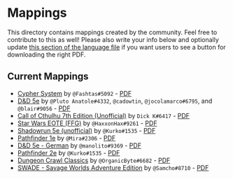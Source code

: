 # Mappings

This directory contains mappings created by the community. Feel free to contribute to this as well! Please also write your info below and optionally update [this section of the language file](https://github.com/arcanistzed/pdf-sheet/blob/main/languages/en.json#L9) if you want users to see a button for downloading the right PDF.

## Current Mappings

* [Cypher System](./cyphersystem.mapping) by `@Fashtas#5092` - [PDF](https://www.montecookgames.com/store/product/cypher-system-character-and-campaign-sheets/)
* [D&D 5e](./dnd5e.mapping) by `@Pluto Anatole#4332`, `@cadowtin`, `@jocolamarco#6795`, and `@blair#9056` - [PDF](https://media.wizards.com/2016/dnd/downloads/5E_CharacterSheet_Fillable.pdf)
* [Call of Cthulhu 7th Edition (Unofficial)](./CallofCthulhu7thEditionUnofficial.mapping) by `Dick K#6417` - [PDF](https://www.chaosium.com/cthulhu-character-sheets/)
* [Star Wars EOTE (FFG)](./starwars-ffg.mapping) by `@HaxxonHax#9261` - [PDF](http://holocast.terceiraterra.com/wp-content/uploads/EotE-CharacterSheet-Fillable-v4.pdf)
* [Shadowrun 5e (unofficial)](./shadowrun5e.mapping) by `@Kurko#1535` - [PDF](https://drive.google.com/uc?export=download&id=1Gkaoi3JR6bfjhhq1PcgFpqGZlhTWv2oV)
* [Pathfinder 1e](./pf1.mapping) by `@Mira#2306` - [PDF](https://cdn.discordapp.com/attachments/877667041119731734/940318362146308127/Pf1e-Foundry_to_PDF.pdf)
* [D&D 5e - German](./dnd5e-charakterbogen_ataendler_v2.8.2.mapping) by `@manolito#9369` - [PDF](https://www.dnddeutsch.de/wp-content/uploads/2022/07/charakterbogen_ataendler_v2.8.2.pdf)
* [Pathfinder 2e](./pathfinder2e.mapping) by `@Kurko#1535` - [PDF](https://drive.google.com/uc?export=download&id=1dP95d_1UgenS9olPasXra8iItBZFCXMo)
* [Dungeon Crawl Classics](./0LevelFillableSheet.mapping) by `@OrganicByte#6682` - [PDF](https://goodman-games.com/wp-content/uploads/2021/04/0level_fillable.pdf)
*  [SWADE - Savage Worlds Adventure Edition](./SWADE-SavageWorldsAdventureEdition.mapping) by `@Samcho#8710` - [PDF](https://peginc.com/store/savage-worlds-character-sheet-pdf-swade/)
